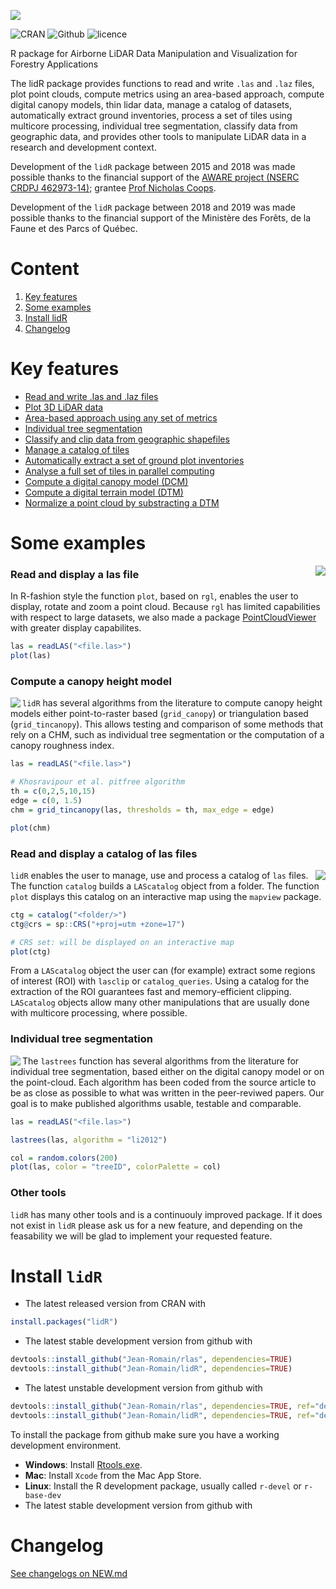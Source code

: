 ![](https://raw.githubusercontent.com/Jean-Romain/lidR/master/others/README/lidr-ban.png)<br/>

![CRAN](https://img.shields.io/badge/CRAN-1.6.1-brightgreen.svg)  ![Github](https://img.shields.io/badge/Github-2.0.0-green.svg) ![licence](https://img.shields.io/badge/Licence-GPL--3-blue.svg) 

R package for Airborne LiDAR Data Manipulation and Visualization for Forestry Applications

The lidR package provides functions to read and write `.las` and `.laz` files, plot point clouds, compute metrics using an area-based approach, compute digital canopy models, thin lidar data, manage a catalog of datasets, automatically extract ground inventories, process a set of tiles using multicore processing, individual tree segmentation, classify data from geographic data, and provides other tools to manipulate LiDAR data in a research and development context.

Development of the `lidR` package between 2015 and 2018 was made possible thanks to the financial support of the [AWARE project  (NSERC CRDPJ 462973-14)](http://aware.forestry.ubc.ca/); grantee [Prof Nicholas Coops](http://profiles.forestry.ubc.ca/person/nicholas-coops/).

Development of the `lidR` package between 2018 and 2019 was made possible thanks to the financial support of the Ministère des Forêts, de la Faune et des Parcs of Québec.

# Content

1. [Key features](#key-features)
2. [Some examples](#some-examples)
3. [Install lidR](#install-lidr)
4. [Changelog](#changelog)

# Key features

- [Read and write .las and .laz files](https://github.com/Jean-Romain/lidR/wiki/readLAS)
- [Plot 3D LiDAR data](https://github.com/Jean-Romain/lidR/wiki/lasplot)
- [Area-based approach using any set of metrics](https://github.com/Jean-Romain/lidR/wiki/grid_metrics)
- [Individual tree segmentation](https://github.com/Jean-Romain/lidR/wiki/Tree-segmentation-from-A-to-Z)
- [Classify and clip data from geographic shapefiles](https://github.com/Jean-Romain/lidR/wiki/lasclassify)
- [Manage a catalog of tiles](https://github.com/Jean-Romain/lidR/wiki/catalog)
- [Automatically extract a set of ground plot inventories](https://github.com/Jean-Romain/lidR/wiki/catalog_queries)
- [Analyse a full set of tiles in parallel computing](https://github.com/Jean-Romain/lidR/wiki/catalog_apply)
- [Compute a digital canopy model (DCM)](https://github.com/Jean-Romain/lidR/wiki/Rasterizing-perfect-canopy-height-models)
- [Compute a digital terrain model (DTM)](https://github.com/Jean-Romain/lidR/wiki/grid_terrain)
- [Normalize a point cloud by substracting a DTM](https://github.com/Jean-Romain/lidR/wiki/lasnormalize)
    
# Some examples

<img align="right" src="https://raw.githubusercontent.com/Jean-Romain/lidR/master/others/README/point-cloud-rotating.gif">

### Read and display a las file

In R-fashion style the function `plot`, based on `rgl`, enables the user to display, rotate and zoom a point cloud. Because `rgl` has limited capabilities with respect to large datasets, we also made a package [PointCloudViewer](https://github.com/Jean-Romain/PointCloudViewer) with greater display capabilites.

```r
las = readLAS("<file.las>")
plot(las)
```

### Compute a canopy height model

<img align="left" src="https://raw.githubusercontent.com/Jean-Romain/lidR/master/others/README/chm-Khosravipour.png">

`lidR` has several algorithms from the literature to compute canopy height models either point-to-raster based (`grid_canopy`) or triangulation based (`grid_tincanopy`). This allows testing and comparison of some methods that rely on a CHM, such as individual tree segmentation or the computation of a canopy roughness index.

```r
las = readLAS("<file.las>")

# Khosravipour et al. pitfree algorithm
th = c(0,2,5,10,15)
edge = c(0, 1.5)
chm = grid_tincanopy(las, thresholds = th, max_edge = edge)

plot(chm)
```

### Read and display a catalog of las files

<img align="right" src="https://raw.githubusercontent.com/Jean-Romain/lidR/master/others/README/catalog-plot_interactive.gif">

`lidR` enables the user to manage, use and process a catalog of `las` files. The function `catalog` builds a `LAScatalog` object from a folder. The function `plot` displays this catalog on an interactive map using the `mapview` package.

```r
ctg = catalog("<folder/>")
ctg@crs = sp::CRS("+proj=utm +zone=17")

# CRS set: will be displayed on an interactive map
plot(ctg)
```

From a `LAScatalog` object the user can (for example) extract some regions of interest (ROI) with `lasclip` or `catalog_queries`. Using a catalog for the extraction of the ROI guarantees fast and memory-efficient clipping. `LAScatalog` objects allow many other manipulations that are usually done with multicore processing, where possible.

### Individual tree segmentation

<img align="left" src="https://raw.githubusercontent.com/Jean-Romain/lidR/master/others/README/its-rotating-tree-segmented.gif" margin-right="5px">

The `lastrees` function has several algorithms from the literature for individual tree segmentation, based either on the digital canopy model or on the point-cloud. Each algorithm has been coded from the source article to be as close as possible to what was written in the peer-reviwed papers. Our goal is to make published algorithms usable, testable and comparable.

```r
las = readLAS("<file.las>")

lastrees(las, algorithm = "li2012")

col = random.colors(200)
plot(las, color = "treeID", colorPalette = col)
```

### Other tools

`lidR` has many other tools and is a continuouly improved package. If it does not exist in `lidR` please ask us for a new feature, and depending on the feasability we will be glad to implement your requested feature.

# Install `lidR`

* The latest released version from CRAN with

```r
install.packages("lidR")
```

* The latest stable development version from github with

```r
devtools::install_github("Jean-Romain/rlas", dependencies=TRUE)
devtools::install_github("Jean-Romain/lidR", dependencies=TRUE)
```

* The latest unstable development version from github with

```r
devtools::install_github("Jean-Romain/rlas", dependencies=TRUE, ref="devel")
devtools::install_github("Jean-Romain/lidR", dependencies=TRUE, ref="devel")
```

To install the package from github make sure you have a working development environment.

* **Windows**: Install [Rtools.exe](https://cran.r-project.org/bin/windows/Rtools/).  
* **Mac**: Install `Xcode` from the Mac App Store.
* **Linux**: Install the R development package, usually called `r-devel` or `r-base-dev`
* The latest stable development version from github with

# Changelog

[See changelogs on NEW.md](https://github.com/Jean-Romain/lidR/blob/master/NEWS.md)
